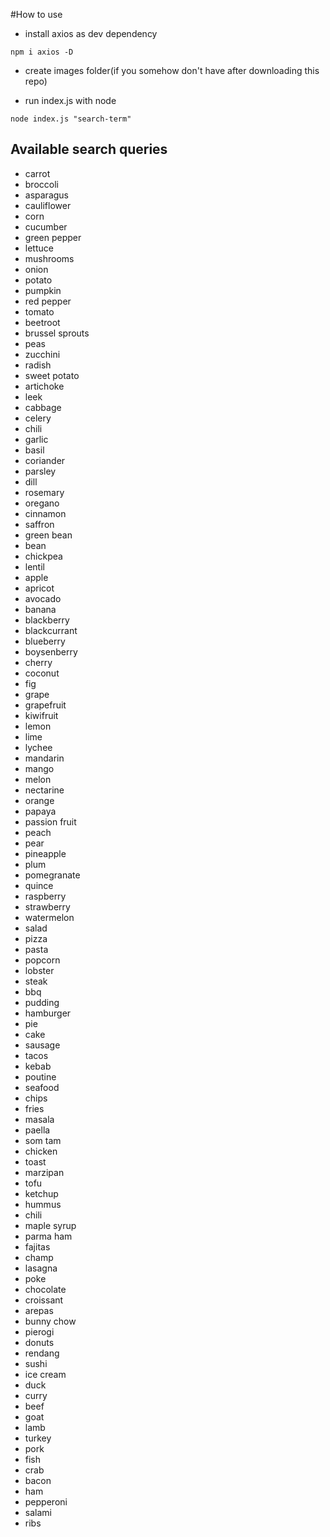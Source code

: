 #How to use
- install axios as dev dependency

```npm i axios -D```

- create images folder(if you somehow don't have after downloading this repo)

- run index.js with node

```node index.js "search-term"```

## Available search queries
- carrot
- broccoli
- asparagus
- cauliflower
- corn
- cucumber
- green pepper
- lettuce
- mushrooms
- onion
- potato
- pumpkin
- red pepper
- tomato
- beetroot
- brussel sprouts
- peas
- zucchini
- radish
- sweet potato
- artichoke
- leek
- cabbage
- celery
- chili
- garlic
- basil
- coriander
- parsley
- dill
- rosemary
- oregano
- cinnamon
- saffron
- green bean
- bean
- chickpea
- lentil
- apple
- apricot
- avocado
- banana
- blackberry
- blackcurrant
- blueberry
- boysenberry
- cherry
- coconut
- fig
- grape
- grapefruit
- kiwifruit
- lemon
- lime
- lychee
- mandarin
- mango
- melon
- nectarine
- orange
- papaya
- passion fruit
- peach
- pear
- pineapple
- plum
- pomegranate
- quince
- raspberry
- strawberry
- watermelon
- salad
- pizza
- pasta
- popcorn
- lobster
- steak
- bbq
- pudding
- hamburger
- pie
- cake
- sausage
- tacos
- kebab
- poutine
- seafood
- chips
- fries
- masala
- paella
- som tam
- chicken
- toast
- marzipan
- tofu
- ketchup
- hummus
- chili
- maple syrup
- parma ham
- fajitas
- champ
- lasagna
- poke
- chocolate
- croissant
- arepas
- bunny chow
- pierogi
- donuts
- rendang
- sushi
- ice cream
- duck
- curry
- beef
- goat
- lamb
- turkey
- pork
- fish
- crab
- bacon
- ham
- pepperoni
- salami
- ribs